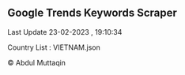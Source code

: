 

## Google Trends Keywords Scraper 
 
Last Update 23-02-2023 , 19:10:34

Country List :
VIETNAM.json



© Abdul Muttaqin 

